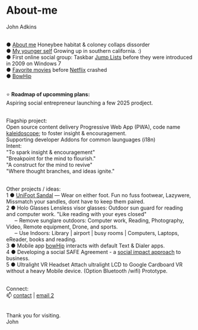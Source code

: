 # About-me<br>
John Adkins <br><br>

 ● <a target="_blank" href="https://bowhip.org/aboutMe">About me</a> Honeybee habitat & coloney collaps dissorder <br>
 ● <a target="_blank" href="https://bowhip.org/origins_of_addiction">My younger self</a> Growing up in southern california. :) <br>
 ● First online social group:  Taskbar <a target="_blank" href="https://www.wincustomize.com/users/2270043/jimmyyy">Jump Lists</a> before they were introduced in 2009 on Windows 7 <br>
 ● <a target="_blank" href="https://letterboxd.com/qp5/lists/">Favorite movies</a> before <a target="_blank" href="https://bowhip.org/testimonials_bH">Netflix</a> crashed<br>
 ● <a target="_blank" href="https://bowhip.org/foster">BowHip</a><br><br>




⭐ <b>Roadmap of upcomming plans:</b> <br>
Aspiring social entrepreneur launching a few 2025 prodject. <br><br>

Flagship project:<br>
Open source content delivery Progressive Web App (PWA), code name <a href="https://github.com/qp5/kaleidoscope">kaleidoscope</a>; to foster insight & encouragement. <br>
Supporting developer Addons for common launguages (i18n) <br>
Intent:<br>
"To spark insight & encouragement"<br>
"Breakpoint for the mind to flourish."<br>
"A construct for the mind to revive"<br>
"Where thought branches, and ideas ignite."<br><br>


Other projects / ideas:<br>
1 ● <a href="https://shopchange.square.site/product/uni-sandel-wear-on-either-foot/5?cs=true&cst=custom">UniFoot Sandal</a> — Wear on either foot. Fun no fuss footwear, Lazywere, Missmatch your sandles, dont have to keep them paired.<br>
2 ● <a style="text-decoration: none" href="https://shopchange.square.site/product/visor-glasses/3?cs=true&cst=custom">Holo Glasses</a> Lensless visor glasses: Outdoor sun guard for reading and computer work. "Like reading with your eyes closed" <br>
    ‒ Remove sunglare outdoors: Computer work, Reading, Photography, Video, Remote equipment, Drone, and sports.<br>
    ‒ Use Indoors: Library | airport | busy rooms | Computers, Laptops, eReader, books and reading.<br>
3 ● Mobile app <a target="_blank" href="https://bowhip.org/">bowHip</a> interacts with default Text & Dialer apps.<br>
4 ● Developing a social SAFE Agreement - a <a target="_blank" href="https://bowhip.org/holy_write#business">social impact approach</a> to business.<br>
5 ● <a style="text-decoration: none" href="https://shopchange.square.site/product/ultralight-vr-headset/9?cs=true&cst=custom">Ultralight VR Headset</a> Attach ultralight LCD to Google Cardboard VR without a heavy Mobile device. (Option Bluetooth /wifi) Prototype.<br><br>


Connect:<br>
📫 <a href="mailto: adkinscc@gmail.com">contact</a> | <a href="mailto: support@bowhip.org">email 2</a><br><br>

Thank you for visiting. <br>
John <br>
